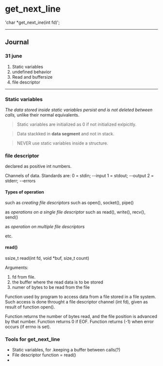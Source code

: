 # get_next_line

'char    *get_next_ine(int fd)';

---

## Journal

### 31 june

1. Static variables
2. undefined behavior
3. Read and buffersize
4. file descriptor

---

### Static variables

*The data stored inside static variables persist and is not deleted between calls,* unlike
their normal equivalents.

> Static variables are initialized as 0 if not initialized exlpicitly.

> Data stackked in **data segment** and not in stack.

> NEVER use static variables inside a structure.

### file descriptor
declared as positive int numbers.

Channels of data. Standards are: 
0 = stdin; --input
1 = stdout; --output
2 = stderr; --errors

#### Types of operation
such as *creating file descriptors*
    such as open(), socket(), pipe()

as *operations on a single file descriptor*
    such as read(), write(), recv(), send()

as *operation on multiple file descriptors*

etc.

#### read()

ssize_t read(int fd, void *buf, size_t  count)

Arguments:
1.  fd from file.
2.  the buffer where the read data is to be stored
3.  numer of bytes to be read from the file

Function used by program to access data from a file stored in a file system.
Such access is done throught a file descriptor channel (int fd), given as result
of function open().

Function returns the number of bytes read, and the file position is advanced by that number.
    Function returns 0 if EOF.
Function returns (-1) when error occurs (if errno is set).

### Tools for get_next_line
-   Static variables, for .keeping a buffer between calls(?)
-   File descriptor function = read()
-   
